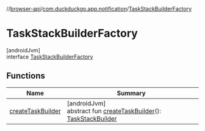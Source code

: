 //[browser-api](../../../index.md)/[com.duckduckgo.app.notification](../index.md)/[TaskStackBuilderFactory](index.md)

# TaskStackBuilderFactory

[androidJvm]\
interface [TaskStackBuilderFactory](index.md)

## Functions

| Name | Summary |
|---|---|
| [createTaskBuilder](create-task-builder.md) | [androidJvm]<br>abstract fun [createTaskBuilder](create-task-builder.md)(): [TaskStackBuilder](https://developer.android.com/reference/kotlin/android/app/TaskStackBuilder.html) |
